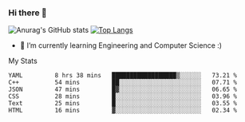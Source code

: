 ### Hi there 👋

![Anurag's GitHub stats](https://github-readme-stats.vercel.app/api?username=MatteoIorio11&show_icons=true&theme=dark) 
[![Top Langs](https://github-readme-stats.vercel.app/api/top-langs/?username=MatteoIorio11&theme=dark)](https://github.com/MatteoIorio11/github-readme-stats)

- 🌱 I’m currently learning Engineering and Computer Science :)

<!--
**MatteoIorio11/MatteoIorio11** is a ✨ _special_ ✨ repository because its `README.md` (this file) appears on your GitHub profile.

Here are some ideas to get you started:

- 🔭 I’m currently working on ...
- 🌱 I’m currently learning ...
- 👯 I’m looking to collaborate on ...
- 🤔 I’m looking for help with ...
- 💬 Ask me about ...
- 📫 How to reach me: ...
- 😄 Pronouns: ...
- ⚡ Fun fact: ...
-->
My Stats
<!--START_SECTION:waka-->

```text
YAML         8 hrs 38 mins   ██████████████████▒░░░░░░   73.21 %
C++          54 mins         ██░░░░░░░░░░░░░░░░░░░░░░░   07.71 %
JSON         47 mins         █▓░░░░░░░░░░░░░░░░░░░░░░░   06.65 %
CSS          28 mins         █░░░░░░░░░░░░░░░░░░░░░░░░   03.96 %
Text         25 mins         █░░░░░░░░░░░░░░░░░░░░░░░░   03.55 %
HTML         16 mins         ▓░░░░░░░░░░░░░░░░░░░░░░░░   02.34 %
```

<!--END_SECTION:waka-->
